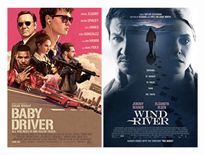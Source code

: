  [![Baby Driver](../images/Baby_Driver_2017.jpg)](http://www.imdb.com/title/tt3890160)
 [![Wind River](../images/Wind_River_2017.jpg)](http://www.imdb.com/title/tt5362988)
